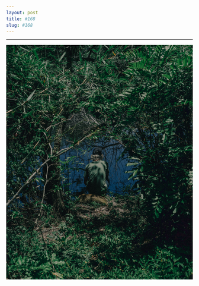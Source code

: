 ```yaml
---
layout: post
title: #168
slug: #168
---
```

---
<p class="description" style="text-align: justify;">
<img src="/assets/danilo-luna-snapshots-15.jpg" />
